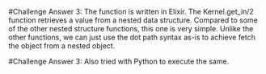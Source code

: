 #Challenge Answer 3: 
The function is written in Elixir.
The Kernel.get_in/2 function retrieves a value from a nested data structure. Compared to some of the other nested structure functions, this one is very simple. Unlike the other functions, we can just use the dot path syntax as-is to achieve fetch the object from a nested object.


#Challenge Answer 3: 
Also tried with Python to execute the same.
